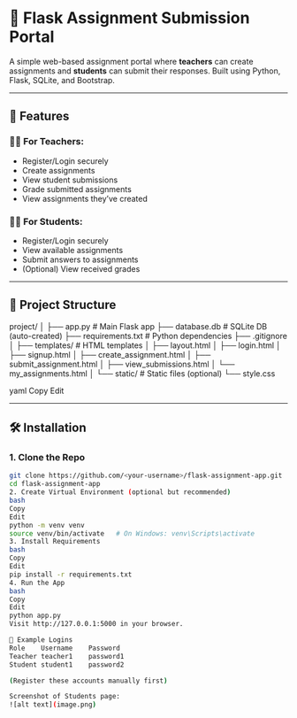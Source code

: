 # 📝 Flask Assignment Submission Portal

A simple web-based assignment portal where **teachers** can create assignments and **students** can submit their responses. Built using Python, Flask, SQLite, and Bootstrap.

---

## 🚀 Features

### 👨‍🏫 For Teachers:
- Register/Login securely
- Create assignments
- View student submissions
- Grade submitted assignments
- View assignments they’ve created

### 👨‍🎓 For Students:
- Register/Login securely
- View available assignments
- Submit answers to assignments
- (Optional) View received grades

---

## 📁 Project Structure

project/
│
├── app.py # Main Flask app
├── database.db # SQLite DB (auto-created)
├── requirements.txt # Python dependencies
├── .gitignore
│
├── templates/ # HTML templates
│ ├── layout.html
│ ├── login.html
│ ├── signup.html
│ ├── create_assignment.html
│ ├── submit_assignment.html
│ ├── view_submissions.html
│ └── my_assignments.html
│
└── static/ # Static files (optional)
└── style.css

yaml
Copy
Edit

---

## 🛠 Installation

### 1. Clone the Repo

```bash
git clone https://github.com/<your-username>/flask-assignment-app.git
cd flask-assignment-app
2. Create Virtual Environment (optional but recommended)
bash
Copy
Edit
python -m venv venv
source venv/bin/activate   # On Windows: venv\Scripts\activate
3. Install Requirements
bash
Copy
Edit
pip install -r requirements.txt
4. Run the App
bash
Copy
Edit
python app.py
Visit http://127.0.0.1:5000 in your browser.

🧪 Example Logins
Role	Username	Password
Teacher	teacher1	password1
Student	student1	password2

(Register these accounts manually first)

Screenshot of Students page:
![alt text](image.png)